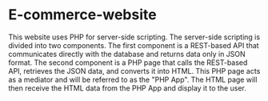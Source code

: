 # E-commerce-website
This website uses PHP for server-side scripting. The server-side scripting is divided into two components. The first component is a REST-based API that communicates directly with the database and returns data only in JSON format. The second component is a PHP page that calls the REST-based API, retrieves the JSON data, and converts it into HTML. This PHP page acts as a mediator and will be referred to as the "PHP App". The HTML page will then receive the HTML data from the PHP App and display it to the user.
